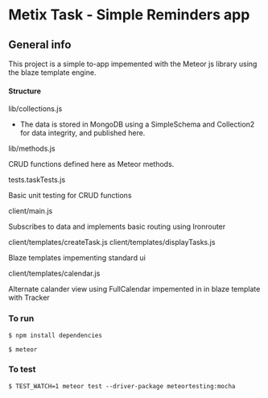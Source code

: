 # Metix Task - Simple Reminders app

## General info
This project is a simple to-app impemented with the Meteor js library using the blaze template engine.

#### Structure

lib/collections.js

  * The data is stored in MongoDB using a SimpleSchema and Collection2 for data integrity, and published here.

lib/methods.js

CRUD functions defined here as Meteor methods.


tests.taskTests.js

Basic unit testing for CRUD functions


client/main.js

Subscribes to data and implements basic routing using Ironrouter

client/templates/createTask.js
client/templates/displayTasks.js

Blaze templates impementing standard ui

client/templates/calendar.js

Alternate calander view using FullCalendar impemented in in blaze template with Tracker


### To run

`$ npm install dependencies`

`$ meteor`

### To test

`$ TEST_WATCH=1 meteor test --driver-package meteortesting:mocha`


